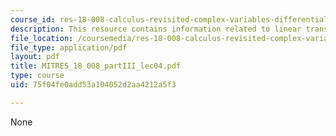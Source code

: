 ```yaml
---
course_id: res-18-008-calculus-revisited-complex-variables-differential-equations-and-linear-algebra-fall-2011
description: This resource contains information related to linear transformations.
file_location: /coursemedia/res-18-008-calculus-revisited-complex-variables-differential-equations-and-linear-algebra-fall-2011/75f04fe0add53a104052d2aa4212a5f3_MITRES_18_008_partIII_lec04.pdf
file_type: application/pdf
layout: pdf
title: MITRES_18_008_partIII_lec04.pdf
type: course
uid: 75f04fe0add53a104052d2aa4212a5f3

---
```

None